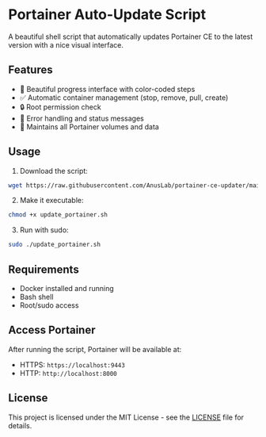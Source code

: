 # Portainer Auto-Update Script

A beautiful shell script that automatically updates Portainer CE to the latest version with a nice visual interface.

## Features

- 🎨 Beautiful progress interface with color-coded steps
- ✅ Automatic container management (stop, remove, pull, create)
- 🔒 Root permission check
- 🚀 Error handling and status messages
- 📝 Maintains all Portainer volumes and data

## Usage

1. Download the script:
```bash
wget https://raw.githubusercontent.com/AnusLab/portainer-ce-updater/main/update_portainer.sh
```

2. Make it executable:
```bash
chmod +x update_portainer.sh
```

3. Run with sudo:
```bash
sudo ./update_portainer.sh
```

## Requirements

- Docker installed and running
- Bash shell
- Root/sudo access

## Access Portainer

After running the script, Portainer will be available at:
- HTTPS: `https://localhost:9443`
- HTTP: `http://localhost:8000`

## License

This project is licensed under the MIT License - see the [LICENSE](LICENSE) file for details. 
